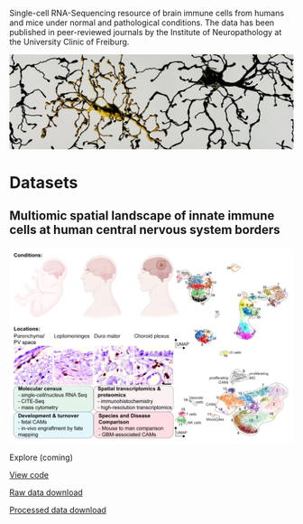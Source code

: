 Single-cell RNA-Sequencing resource of brain immune cells from humans and mice under normal and pathological conditions. The data has been published in peer-reviewed journals by the Institute of Neuropathology at the University Clinic of Freiburg.

![](/assets/img/microglia.JPG)

# Datasets
## Multiomic spatial landscape of innate immune cells at human central nervous system borders
![](/assets/img/image-for-brain-immunity-website.png)

Explore (coming)

[View code](https://github.com/rsankowski/sankowski_et_al_human_CAMs_code)

[Raw data download](https://ega-archive.org/studies/EGAS50000000030)

[Processed data download](https://www.ncbi.nlm.nih.gov/geo/query/acc.cgi?acc=GSE245311)

